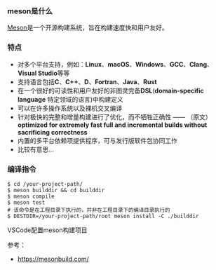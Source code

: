 ### meson是什么

[Meson](https://mesonbuild.com/)是一个开源构建系统，旨在构建速度快和用户友好。



### 特点

- 对多个平台支持，例如：**Linux**、**macOS**、**Windows**、**GCC**、**Clang**、**Visual Studio**等等
- 支持语言包括**C**、**C++**、**D**、**Fortran**、**Java**、**Rust**
- 在一个很好的可读性和用户友好的非图灵完备**DSL**(**domain-specific language** 特定领域的语言)中构建定义
- 可以在许多操作系统以及裸机交叉编译
- 针对极快的完整和增量构建进行了优化，而不牺牲正确性 —— （原文）**optimized for extremely fast full and incremental builds without sacrificing correctness**
- 内置的多平台依赖项提供程序，可与发行版软件包协同工作
- 比较有意思…



### 编译指令

```shell
$ cd /your-project-path/
$ meson builddir && cd builddir
$ meson compile
$ meson test
# 该命令是在工程目录下执行的，并非在工程目录下的编译目录执行的
$ DESTDIR=/your-project-path/root meson install -C ./builddir
```



VSCode配置meson构建项目





参考：

- https://mesonbuild.com/

